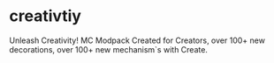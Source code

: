 # creativtiy
Unleash Creativity! MC Modpack Created for Creators, over 100+ new decorations, over 100+ new mechanism`s with Create.
